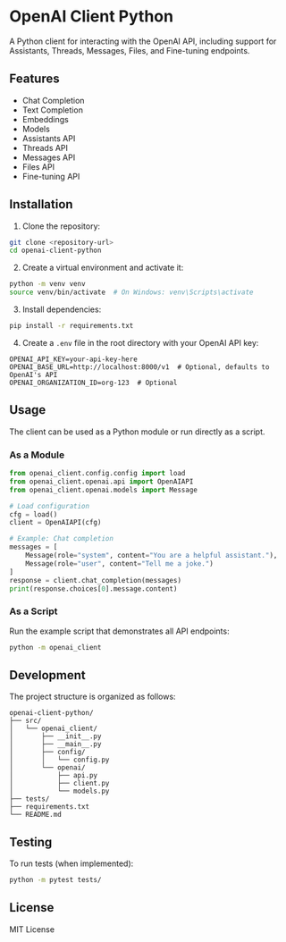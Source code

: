# OpenAI Client Python

A Python client for interacting with the OpenAI API, including support for Assistants, Threads, Messages, Files, and Fine-tuning endpoints.

## Features

- Chat Completion
- Text Completion
- Embeddings
- Models
- Assistants API
- Threads API
- Messages API
- Files API
- Fine-tuning API

## Installation

1. Clone the repository:
```bash
git clone <repository-url>
cd openai-client-python
```

2. Create a virtual environment and activate it:
```bash
python -m venv venv
source venv/bin/activate  # On Windows: venv\Scripts\activate
```

3. Install dependencies:
```bash
pip install -r requirements.txt
```

4. Create a `.env` file in the root directory with your OpenAI API key:
```
OPENAI_API_KEY=your-api-key-here
OPENAI_BASE_URL=http://localhost:8000/v1  # Optional, defaults to OpenAI's API
OPENAI_ORGANIZATION_ID=org-123  # Optional
```

## Usage

The client can be used as a Python module or run directly as a script.

### As a Module

```python
from openai_client.config.config import load
from openai_client.openai.api import OpenAIAPI
from openai_client.openai.models import Message

# Load configuration
cfg = load()
client = OpenAIAPI(cfg)

# Example: Chat completion
messages = [
    Message(role="system", content="You are a helpful assistant."),
    Message(role="user", content="Tell me a joke.")
]
response = client.chat_completion(messages)
print(response.choices[0].message.content)
```

### As a Script

Run the example script that demonstrates all API endpoints:

```bash
python -m openai_client
```

## Development

The project structure is organized as follows:

```
openai-client-python/
├── src/
│   └── openai_client/
│       ├── __init__.py
│       ├── __main__.py
│       ├── config/
│       │   └── config.py
│       └── openai/
│           ├── api.py
│           ├── client.py
│           └── models.py
├── tests/
├── requirements.txt
└── README.md
```

## Testing

To run tests (when implemented):

```bash
python -m pytest tests/
```

## License

MIT License 